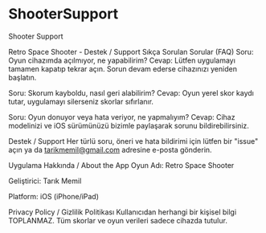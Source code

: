 # ShooterSupport
Shooter Support

Retro Space Shooter - Destek / Support
Sıkça Sorulan Sorular (FAQ)
Soru: Oyun cihazımda açılmıyor, ne yapabilirim?
Cevap: Lütfen uygulamayı tamamen kapatıp tekrar açın. Sorun devam ederse cihazınızı yeniden başlatın.

Soru: Skorum kayboldu, nasıl geri alabilirim?
Cevap: Oyun yerel skor kaydı tutar, uygulamayı silerseniz skorlar sıfırlanır.

Soru: Oyun donuyor veya hata veriyor, ne yapmalıyım?
Cevap: Cihaz modelinizi ve iOS sürümünüzü bizimle paylaşarak sorunu bildirebilirsiniz.

Destek / Support
Her türlü soru, öneri ve hata bildirimi için lütfen bir "issue" açın ya da
tarikmemil@gmail.com adresine e-posta gönderin.

Uygulama Hakkında / About the App
Oyun Adı: Retro Space Shooter

Geliştirici: Tarık Memil

Platform: iOS (iPhone/iPad)


Privacy Policy / Gizlilik Politikası
Kullanıcıdan herhangi bir kişisel bilgi TOPLANMAZ.
Tüm skorlar ve oyun verileri sadece cihazda tutulur.
